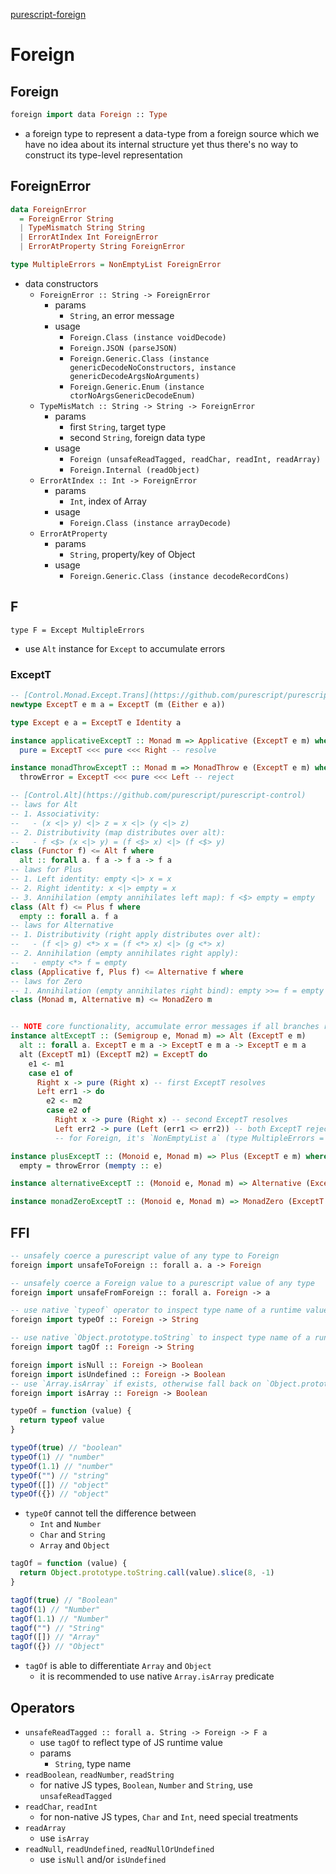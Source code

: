 [purescript-foreign](https://github.com/purescript/purescript-foreign)

# Foreign

## Foreign

```purescript
foreign import data Foreign :: Type
```
- a foreign type to represent a data-type from a foreign source which we have no idea about its internal structure yet thus there's no way to construct its type-level representation

## ForeignError
```purescript
data ForeignError
  = ForeignError String
  | TypeMismatch String String
  | ErrorAtIndex Int ForeignError
  | ErrorAtProperty String ForeignError

type MultipleErrors = NonEmptyList ForeignError
```
- data constructors
  - `ForeignError :: String -> ForeignError`
    - params
      - `String`, an error message
    - usage
      - `Foreign.Class (instance voidDecode)`
      - `Foreign.JSON (parseJSON)`
      - `Foreign.Generic.Class (instance genericDecodeNoConstructors, instance genericDecodeArgsNoArguments)`
      - `Foreign.Generic.Enum (instance ctorNoArgsGenericDecodeEnum)`
  - `TypeMisMatch :: String -> String -> ForeignError`
    - params
      - first `String`, target type
      - second `String`, foreign data type
    - usage
      - `Foreign (unsafeReadTagged, readChar, readInt, readArray)`
      - `Foreign.Internal (readObject)`
  - `ErrorAtIndex :: Int -> ForeignError`
    - params
      - `Int`, index of Array
    - usage
      - `Foreign.Class (instance arrayDecode)`
  - `ErrorAtProperty`
    - params
      - `String`, property/key of Object
    - usage
      - `Foreign.Generic.Class (instance decodeRecordCons)`

## F
```purscript
type F = Except MultipleErrors
```
- use `Alt` instance for `Except` to accumulate errors

### ExceptT
```purescript
-- [Control.Monad.Except.Trans](https://github.com/purescript/purescript-transformers)
newtype ExceptT e m a = ExceptT (m (Either e a))

type Except e a = ExceptT e Identity a

instance applicativeExceptT :: Monad m => Applicative (ExceptT e m) where
  pure = ExceptT <<< pure <<< Right -- resolve

instance monadThrowExceptT :: Monad m => MonadThrow e (ExceptT e m) where
  throwError = ExceptT <<< pure <<< Left -- reject

-- [Control.Alt](https://github.com/purescript/purescript-control)
-- laws for Alt
-- 1. Associativity: 
--   - (x <|> y) <|> z = x <|> (y <|> z)
-- 2. Distributivity (map distributes over alt): 
--   - f <$> (x <|> y) = (f <$> x) <|> (f <$> y)
class (Functor f) <= Alt f where
  alt :: forall a. f a -> f a -> f a
-- laws for Plus
-- 1. Left identity: empty <|> x = x
-- 2. Right identity: x <|> empty = x
-- 3. Annihilation (empty annihilates left map): f <$> empty = empty
class (Alt f) <= Plus f where
  empty :: forall a. f a
-- laws for Alternative
-- 1. Distributivity (right apply distributes over alt):
--   - (f <|> g) <*> x = (f <*> x) <|> (g <*> x)
-- 2. Annihilation (empty annihilates right apply):
--   - empty <*> f = empty
class (Applicative f, Plus f) <= Alternative f where
-- laws for Zero
-- 1. Annihilation (empty annihilates right bind): empty >>= f = empty
class (Monad m, Alternative m) <= MonadZero m


-- NOTE core functionality, accumulate error messages if all branches reject
instance altExceptT :: (Semigroup e, Monad m) => Alt (ExceptT e m)
  alt :: forall a. ExceptT e m a -> ExceptT e m a -> ExceptT e m a
  alt (ExceptT m1) (ExceptT m2) = ExceptT do
    e1 <- m1
    case e1 of
      Right x -> pure (Right x) -- first ExceptT resolves
      Left err1 -> do
        e2 <- m2
        case e2 of
          Right x -> pure (Right x) -- second ExceptT resolves
          Left err2 -> pure (Left (err1 <> err2)) -- both ExceptT rejects, concatenate error messages from both through `append` (<>) from Semigroup, e.g. `String`, `Array a`
          -- for Foreign, it's `NonEmptyList a` (type MultipleErrors = NonEmptyList ForeignError)

instance plusExceptT :: (Monoid e, Monad m) => Plus (ExceptT e m) where
  empty = throwError (mempty :: e)

instance alternativeExceptT :: (Monoid e, Monad m) => Alternative (ExceptT e m)

instance monadZeroExceptT :: (Monoid e, Monad m) => MonadZero (ExceptT e m)
```

## FFI

```purescript
-- unsafely coerce a purescript value of any type to Foreign
foreign import unsafeToForeign :: forall a. a -> Foreign

-- unsafely coerce a Foreign value to a purescript value of any type
foreign import unsafeFromForeign :: forall a. Foreign -> a

-- use native `typeof` operator to inspect type name of a runtime value
foreign import typeOf :: Foreign -> String

-- use native `Object.prototype.toString` to inspect type name of a runtime value
foreign import tagOf :: Foreign -> String

foreign import isNull :: Foreign -> Boolean
foreign import isUndefined :: Foreign -> Boolean
-- use `Array.isArray` if exists, otherwise fall back on `Object.prototype.toString`
foreign import isArray :: Foreign -> Boolean
```

```javascript
typeOf = function (value) {
  return typeof value
}

typeOf(true) // "boolean"
typeOf(1) // "number"
typeOf(1.1) // "number"
typeOf("") // "string"
typeOf([]) // "object"
typeOf({}) // "object"
```
- `typeOf` cannot tell the difference between
  - `Int` and `Number`
  - `Char` and `String`
  - `Array` and `Object`

```javascript
tagOf = function (value) {
  return Object.prototype.toString.call(value).slice(8, -1)
}

tagOf(true) // "Boolean"
tagOf(1) // "Number"
tagOf(1.1) // "Number"
tagOf("") // "String"
tagOf([]) // "Array"
tagOf({}) // "Object"
```
- `tagOf` is able to differentiate `Array` and `Object`
  - it is recommended to use native `Array.isArray` predicate

## Operators

- `unsafeReadTagged :: forall a. String -> Foreign -> F a`
  - use `tagOf` to reflect type of JS runtime value
  - params
    - `String`, type name
- `readBoolean`, `readNumber`, `readString`
  - for native JS types, `Boolean`, `Number` and `String`, use `unsafeReadTagged`
- `readChar`, `readInt`
  - for non-native JS types, `Char` and `Int`, need special treatments
- `readArray`
  - use `isArray`
- `readNull`, `readUndefined`, `readNullOrUndefined`
  - use `isNull` and/or `isUndefined`
